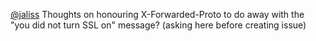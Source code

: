 <a href="http://twitter.com/jaliss">@jaliss</a> Thoughts on honouring X-Forwarded-Proto to do away with the "you did not turn SSL on" message? (asking here before creating issue)